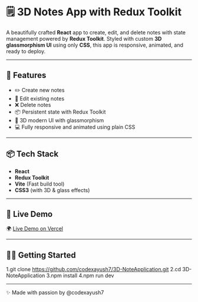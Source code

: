 # 🗒️ 3D Notes App with Redux Toolkit

A beautifully crafted **React** app to create, edit, and delete notes with state management powered by **Redux Toolkit**. Styled with custom **3D glassmorphism UI** using only **CSS**, this app is responsive, animated, and ready to deploy.

---

## 🚀 Features

- ✏️ Create new notes
- 📝 Edit existing notes
- ❌ Delete notes
- 📦 Persistent state with Redux Toolkit
- 🎨 3D modern UI with glassmorphism
- 💻 Fully responsive and animated using plain CSS

---

## 📦 Tech Stack

- **React**
- **Redux Toolkit**
- **Vite** (Fast build tool)
- **CSS3** (with 3D & glass effects)

---

## 🔗 Live Demo

🌍 [Live Demo on Vercel](https://3d-noteapplication.vercel.app)

---

## 🧑‍💻 Getting Started

1.git clone https://github.com/codexayush7/3D-NoteApplication.git
2.cd 3D-NoteApplication
3.npm install
4.npm run dev

---

✨ Made with passion by @codexayush7
